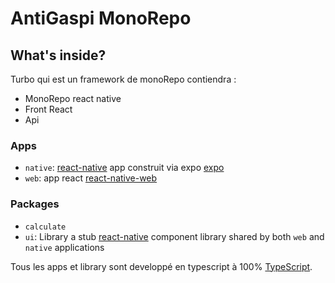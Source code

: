 # AntiGaspi MonoRepo

## What's inside?

Turbo qui est un framework de monoRepo contiendra : 
- MonoRepo react native 
- Front React
- Api

### Apps

- `native`: [react-native](https://reactnative.dev/) app construit via expo [expo](https://docs.expo.dev/)
- `web`: app react [react-native-web](https://necolas.github.io/react-native-web/)

### Packages

- `calculate` 
- `ui`: Library 
a stub [react-native](https://reactnative.dev/) component library shared by both `web` and `native` applications

Tous les apps et library sont developpé en typescript à 100% [TypeScript](https://www.typescriptlang.org/).
